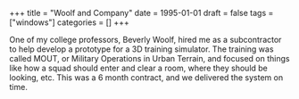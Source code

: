 +++
title = "Woolf and Company"
date = 1995-01-01
draft = false
tags = ["windows"]
categories = []
+++

One of my college professors, Beverly Woolf, hired me as a subcontractor to help develop a prototype for a 3D training simulator. The training was called MOUT, or Military Operations in Urban Terrain, and focused on things like how a squad should enter and clear a room, where they should be looking, etc. This was a 6 month contract, and we delivered the system on time.
